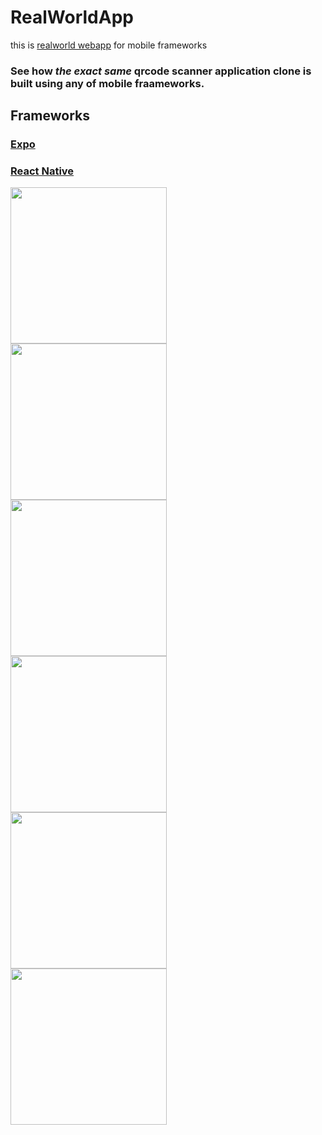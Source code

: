 # RealWorldApp

this is [realworld webapp](https://github.com/gothinkster/realworld) for mobile frameworks

### See how *the exact same* qrcode scanner application clone is built using any of mobile fraameworks.

## Frameworks

### [Expo](https://github.com/ByJIKaHkaz/realapp_expo)
### [React Native](https://github.com/lunatic-cat/realapp)

<p><img src="docs/scan.png" align="left" width="250px" /></p>
<p><img src="docs/history.png" align="left" width="250px" /></p>
<p><img src="docs/settings.png" align="left" width="250px" /></p>

<p><img src="docs/scan2.png" align="left" width="250px" /></p>
<p><img src="docs/history2.png" align="left" width="250px" /></p>
<p><img src="docs/settings2.png" align="left" width="250px" /></p>